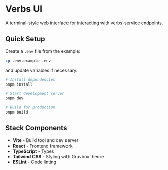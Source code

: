 # Verbs UI

A terminal-style web interface for interacting with verbs-service endpoints.

## Quick Setup

Create a `.env` file from the example:

```bash
cp .env.example .env
```

and update variables if necessary.

```bash
# Install dependencies
pnpm install

# Start development server
pnpm dev

# Build for production
pnpm build
```

## Stack Components

- **Vite** - Build tool and dev server
- **React** - Frontend framework
- **TypeScript** - Types
- **Tailwind CSS** - Styling with Gruvbox theme
- **ESLint** - Code linting
